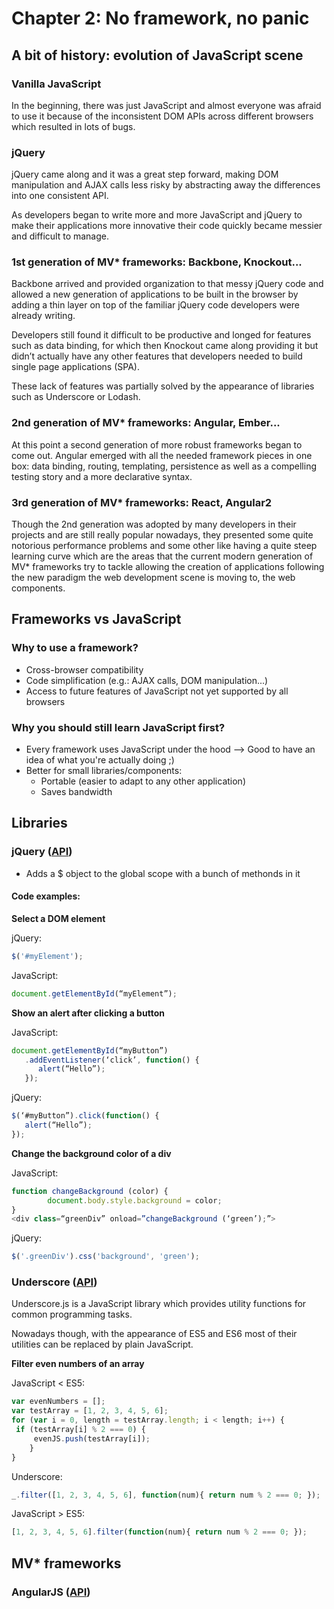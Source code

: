 # Chapter 2: No framework, no panic

## A bit of history: evolution of JavaScript scene

### Vanilla JavaScript

In the beginning, there was just JavaScript and almost everyone was afraid to use it because of the inconsistent DOM APIs across different browsers which resulted in lots of bugs.

### jQuery

jQuery came along and it was a great step forward, making DOM manipulation and AJAX calls less risky by abstracting away the differences into one consistent API. 

As developers began to write more and more JavaScript and jQuery to make their applications more innovative their code quickly became messier and difficult to manage.

### 1st generation of MV* frameworks: Backbone, Knockout...

Backbone arrived and provided organization to that messy jQuery code and allowed a new generation of applications to be built in the browser by adding a thin layer on top of the familiar jQuery code developers were already writing.  

Developers still found it difficult to be productive and longed for features such as data binding, for which then Knockout came along providing it but didn’t actually have any other features that developers needed to build single page applications (SPA).

These lack of features was partially solved by the appearance of libraries such as Underscore or Lodash.

### 2nd generation of MV* frameworks: Angular, Ember...

At this point a second generation of more robust frameworks began to come out.  Angular emerged with all the needed framework pieces in one box: data binding, routing, templating, persistence as well as a compelling testing story and a more declarative syntax. 

### 3rd generation of MV* frameworks: React, Angular2

Though the 2nd generation was adopted by many developers in their projects and are still really popular nowadays, they presented some quite notorious performance problems and some other like having a quite steep learning curve which are the areas that the current modern generation of MV* frameworks try to tackle allowing the creation of applications following the new paradigm the web development scene is moving to, the web components.

## Frameworks vs JavaScript

### Why to use a framework?

* Cross-browser compatibility
* Code simplification (e.g.: AJAX calls, DOM manipulation...)
* Access to future features of JavaScript not yet supported by all browsers

### Why you should still learn JavaScript first?

* Every framework uses JavaScript under the hood --> Good to have an idea of what you're actually doing ;)
* Better for small libraries/components:
  * Portable (easier to adapt to any other application)
  * Saves bandwidth

## Libraries

### jQuery ([API](http://api.jquery.com/))

* Adds a $ object to the global scope with a bunch of methonds in it

#### Code examples:

**Select a DOM element**

jQuery:
```javascript
$('#myElement'); 
```
JavaScript:
```javascript
document.getElementById(“myElement”);
```

**Show an alert after clicking a button**

JavaScript:
```javascript
document.getElementById(“myButton”)
   .addEventListener(‘click’, function() { 
      alert(“Hello”); 
   });
```
jQuery:
```javascript
$(‘#myButton”).click(function() { 
   alert(“Hello”); 
}); 
```

**Change the background color of a div**

JavaScript:
```javascript
function changeBackground (color) {
        document.body.style.background = color;
}
<div class=“greenDiv” onload=”changeBackground (‘green’);”>
```
jQuery:
```javascript
$('.greenDiv').css('background', 'green');
```

### Underscore ([API](http://underscorejs.org/))

Underscore.js is a JavaScript library which provides utility functions for common programming tasks.

Nowadays though, with the appearance of ES5 and ES6 most of their utilities can be replaced by plain JavaScript.

**Filter even numbers of an array**

JavaScript < ES5:
```javascript
var evenNumbers = [];
var testArray = [1, 2, 3, 4, 5, 6];
for (var i = 0, length = testArray.length; i < length; i++) {
 if (testArray[i] % 2 === 0) {
	 evenJS.push(testArray[i]);
	}
}
```
Underscore:
```javascript
_.filter([1, 2, 3, 4, 5, 6], function(num){ return num % 2 === 0; });
```
JavaScript > ES5:
```javascript
[1, 2, 3, 4, 5, 6].filter(function(num){ return num % 2 === 0; });
```

## MV* frameworks

### AngularJS ([API](https://docs.angularjs.org/api))
